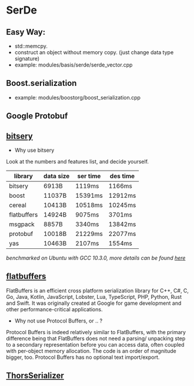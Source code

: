 # SerDe

## Easy Way: 
- std::memcpy.
- construct an object without memory copy. (just change data type signature)
- example: modules/basis/serde/serde_vector.cpp

## Boost.serialization
- example: modules/boostorg/boost_serialization.cpp

## Google Protobuf

## [bitsery](https://github.com/fraillt/bitsery)
- Why use bitsery

Look at the numbers and features list, and decide yourself.

| library     | data size | ser time | des time |
| ----------- | --------- | -------- | -------- |
| bitsery     | 6913B     | 1119ms   | 1166ms   |
| boost       | 11037B    | 15391ms  | 12912ms  |
| cereal      | 10413B    | 10518ms  | 10245ms  |
| flatbuffers | 14924B    | 9075ms   | 3701ms   |
| msgpack     | 8857B     | 3340ms   | 13842ms  |
| protobuf    | 10018B    | 21229ms  | 22077ms  |
| yas         | 10463B    | 2107ms   | 1554ms   |

*benchmarked on Ubuntu with GCC 10.3.0, more details can be found [here](https://github.com/fraillt/cpp_serializers_benchmark.git)*

## [flatbuffers](https://github.com/google/flatbuffers)
FlatBuffers is an efficient cross platform serialization library for C++, C#, C, Go, Java, Kotlin, JavaScript, Lobster, Lua, TypeScript, PHP, Python, Rust and Swift. It was originally created at Google for game development and other performance-critical applications.

- Why not use Protocol Buffers, or .. ?

Protocol Buffers is indeed relatively similar to FlatBuffers, with the primary difference being that FlatBuffers does not need a parsing/ unpacking step to a secondary representation before you can access data, often coupled with per-object memory allocation. The code is an order of magnitude bigger, too. Protocol Buffers has no optional text import/export.

## [ThorsSerializer](https://github.com/Loki-Astari/ThorsSerializer)
